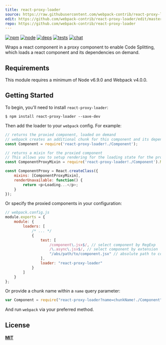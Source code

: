 ```yaml
---
title: react-proxy-loader
source: https://raw.githubusercontent.com/webpack-contrib/react-proxy-loader/master/README.md
edit: https://github.com/webpack-contrib/react-proxy-loader/edit/master/README.md
repo: https://github.com/webpack-contrib/react-proxy-loader
---
```



[![npm][npm]][npm-url]
[![node][node]][node-url]
[![deps][deps]][deps-url]
[![tests][tests]][tests-url]
[![chat][chat]][chat-url]



Wraps a react component in a proxy component to enable Code Splitting, which
loads a react component and its dependencies on demand.

## Requirements

This module requires a minimum of Node v6.9.0 and Webpack v4.0.0.

## Getting Started

To begin, you'll need to install `react-proxy-loader`:

```console
$ npm install react-proxy-loader --save-dev
```

Then add the loader to your `webpack` config. For example:

``` js
// returns the proxied component, loaded on demand
// webpack creates an additional chunk for this component and its dependencies
const Component = require('react-proxy-loader!./Component');

// returns a mixin for the proxied component
// This allows you to setup rendering for the loading state for the proxy
const ComponentProxyMixin = require('react-proxy-loader!./Component').Mixin;

const ComponentProxy = React.createClass({
	mixins: [ComponentProxyMixin],
	renderUnavailable: function() {
		return <p>Loading...</p>;
	}
});
```

Or specify the proxied components in your configuration:

``` js
// webpack.config.js
module.exports = {
	module: {
		loaders: [
			/* ... */
			{
				test: [
					/component\.jsx$/, // select component by RegExp
					/\.async\.jsx$/, // select component by extension
					"/abs/path/to/component.jsx" // absolute path to component
				],
				loader: "react-proxy-loader"
			}
		]
	}
};
```

Or provide a chunk name within a `name` query parameter:

``` js
var Component = require("react-proxy-loader?name=chunkName!./Component");
```

And run `webpack` via your preferred method.


## License

#### [MIT](./LICENSE)

[npm]: https://img.shields.io/npm/v/react-proxy-loader.svg
[npm-url]: https://npmjs.com/package/react-proxy-loader

[node]: https://img.shields.io/node/v/react-proxy-loader.svg
[node-url]: https://nodejs.org

[deps]: https://david-dm.org/webpack-contrib/react-proxy-loader.svg
[deps-url]: https://david-dm.org/webpack-contrib/react-proxy-loader

[tests]: 	https://img.shields.io/circleci/project/github/webpack-contrib/react-proxy-loader.svg
[tests-url]: https://circleci.com/gh/webpack-contrib/react-proxy-loader

[cover]: https://codecov.io/gh/webpack-contrib/react-proxy-loader/branch/master/graph/badge.svg
[cover-url]: https://codecov.io/gh/webpack-contrib/react-proxy-loader

[chat]: https://img.shields.io/badge/gitter-webpack%2Fwebpack-brightgreen.svg
[chat-url]: https://gitter.im/webpack/webpack